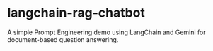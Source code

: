 # langchain-rag-chatbot
A simple Prompt Engineering demo using LangChain and Gemini for document-based question answering.
